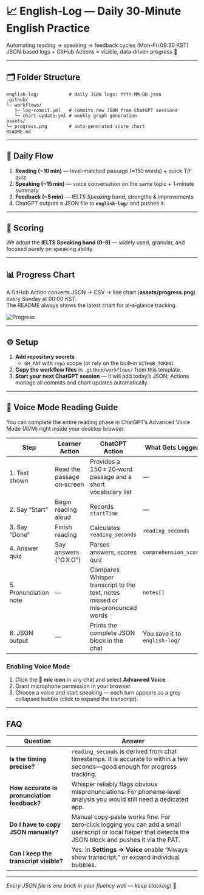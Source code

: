 # 📈 English‑Log — Daily 30‑Minute English Practice
Automating reading → speaking → feedback cycles (Mon–Fri 09:30 KST)  
JSON‑based logs + GitHub Actions = visible, data‑driven progress 🚀

---

## 🗂 Folder Structure
```text
english-log/           # daily JSON logs: YYYY-MM-DD.json
.github/
└─ workflows/
   ├─ log-commit.yml   # commits new JSON from ChatGPT sessions
   └─ chart-update.yml # weekly graph generation
assets/
└─ progress.png        # auto‑generated score chart
README.md
```

---

## 🔄 Daily Flow
1. **Reading (~10 min)** — level‑matched passage (≈150 words) + quick T/F quiz  
2. **Speaking (~15 min)** — voice conversation on the same topic + 1‑minute summary  
3. **Feedback (~5 min)** — *IELTS Speaking* band, strengths & improvements  
4. ChatGPT outputs a JSON file to **`english-log/`** and pushes it.

---

## 🏅 Scoring
We adopt the **IELTS Speaking band (0–9)** — widely used, granular, and focused purely on speaking ability.

---

## 📊 Progress Chart
A GitHub Action converts JSON → CSV → line chart (**assets/progress.png**) every Sunday at 00:00 KST.  
The README always shows the latest chart for at‑a‑glance tracking.

![Progress](assets/progress.png)

---

## ⚙️ Setup
1. **Add repository secrets**  
   * `GH_PAT` with `repo` scope (or rely on the built‑in `GITHUB_TOKEN`).  
2. **Copy the workflow files** in `.github/workflows/` from this template.  
3. **Start your next ChatGPT session** — it will add today’s JSON; Actions manage all commits and chart updates automatically.

---

## 🎤 Voice Mode Reading Guide
You can complete the entire reading phase in ChatGPT’s Advanced Voice Mode (AVM) right inside your desktop browser.

| Step | Learner Action | ChatGPT Action | What Gets Logged |
|------|----------------|----------------|------------------|
| 1. Text shown | Read the passage on‑screen | Provides a 150 ± 20‑word passage and a short vocabulary list | — |
| 2. Say “Start” | Begin reading aloud | Records `startTime` | — |
| 3. Say “Done” | Finish reading | Calculates `reading_seconds` | `reading_seconds` |
| 4. Answer quiz | Say answers (“O X O”) | Parses answers, scores quiz | `comprehension_score` |
| 5. Pronunciation note | — | Compares Whisper transcript to the text, notes missed or mis‑pronounced words | `notes[]` |
| 6. JSON output | — | Prints the complete JSON block in the chat | You save it to `english-log/` |

### Enabling Voice Mode
1. Click the **🎤 mic icon** in any chat and select **Advanced Voice**.  
2. Grant microphone permission in your browser.  
3. Choose a voice and start speaking — each turn appears as a grey collapsed bubble (click to expand the transcript).

---

## FAQ

| Question | Answer |
|----------|--------|
| **Is the timing precise?** | `reading_seconds` is derived from chat timestamps. It is accurate to within a few seconds—good enough for progress tracking. |
| **How accurate is pronunciation feedback?** | Whisper reliably flags obvious mispronunciations. For phoneme‑level analysis you would still need a dedicated app. |
| **Do I have to copy JSON manually?** | Manual copy‑paste works fine. For zero‑click logging you can add a small userscript or local helper that detects the JSON block and pushes it via the PAT. |
| **Can I keep the transcript visible?** | Yes. In **Settings → Voice** enable “Always show transcript,” or expand individual bubbles. |

---

*Every JSON file is one brick in your fluency wall — keep stacking!* 🧱

